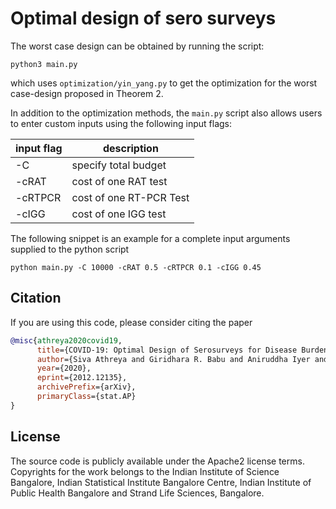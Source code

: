 # Optimal design of sero surveys 

The worst case design can be obtained by running the script:

```shell
python3 main.py 
```
which uses `optimization/yin_yang.py` to get the optimization for the worst case-design proposed in Theorem  2.

In addition to the optimization methods, the `main.py` script also allows users to enter custom inputs using the following input flags:

input flag| description
---|---|
-C | specify total budget
-cRAT | cost of one RAT test
-cRTPCR | cost of one RT-PCR Test
-cIGG | cost of one IGG test

The following snippet is an example for a complete input arguments supplied to the python script

```shell
python main.py -C 10000 -cRAT 0.5 -cRTPCR 0.1 -cIGG 0.45 
```


## Citation
If you are using this code, please consider citing the paper
```bibtex
@misc{athreya2020covid19,
      title={COVID-19: Optimal Design of Serosurveys for Disease Burden Estimation}, 
      author={Siva Athreya and Giridhara R. Babu and Aniruddha Iyer and Mohammed Minhaas B. S. and Nihesh Rathod and Sharad Shriram and Rajesh Sundaresan and Nidhin Koshy Vaidhiyan and Sarath Yasodharan},
      year={2020},
      eprint={2012.12135},
      archivePrefix={arXiv},
      primaryClass={stat.AP}
}
```

## License
The source code is publicly available under the Apache2 license terms.
Copyrights for the work belongs to the Indian Institute of Science Bangalore, Indian Statistical Institute Bangalore Centre, Indian Institute of Public Health Bangalore and Strand Life Sciences, Bangalore.

